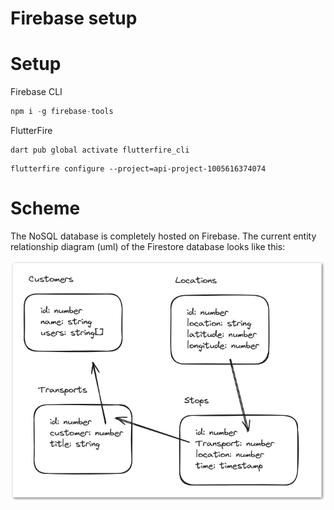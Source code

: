 # Firebase setup

# Setup

Firebase CLI

```JavaScript
npm i -g firebase-tools
```

FlutterFire

```Shell
dart pub global activate flutterfire_cli
```

```Shell
flutterfire configure --project=api-project-1005616374074
```

# Scheme

The NoSQL database is completely hosted on Firebase.
The current entity relationship diagram (uml) of the Firestore database looks like this:

<img src="https://github.com/pcantaluppi/mad/blob/database/assets/images/erm.png?raw=true" />
